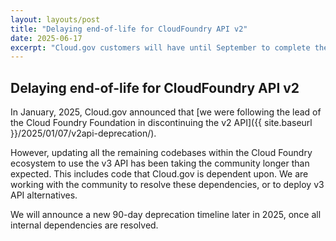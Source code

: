 ```yaml
---
layout: layouts/post
title: "Delaying end-of-life for CloudFoundry API v2"
date: 2025-06-17
excerpt: "Cloud.gov customers will have until September to complete their transition"
---
```


## Delaying end-of-life for CloudFoundry API v2

In January, 2025, Cloud.gov announced that [we were following the lead of the Cloud Foundry Foundation in discontinuing the v2 API]({{ site.baseurl }}/2025/01/07/v2api-deprecation/).

However, updating all the remaining codebases within the Cloud Foundry ecosystem to use the v3 API has been taking the community longer than expected. This includes code that Cloud.gov is dependent upon. We are working with the community to resolve these dependencies, or to deploy v3 API alternatives.

We will announce a new 90-day deprecation timeline later in 2025, once all internal dependencies are resolved.




